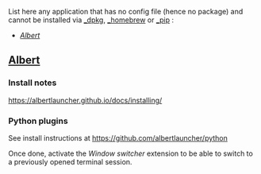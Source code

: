 List here any application that has no config file (hence no package) and cannot be installed via
[_dpkg](https://github.com/Kraymer/F-dotfiles/tree/master/_dpkg),
[_homebrew](https://github.com/Kraymer/F-dotfiles/tree/master/_homebrew) or 
[_pip](https://github.com/Kraymer/F-dotfiles/tree/master/_pip) :  

- [*Albert*](#albert)



## [Albert](https://albertlauncher.github.io/)

### Install notes

https://albertlauncher.github.io/docs/installing/

### Python plugins

See install instructions at https://github.com/albertlauncher/python

Once done, activate the *Window switcher* extension to be able to switch to a previously opened terminal session.

